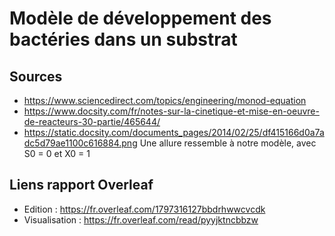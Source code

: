 # Modèle de développement des bactéries dans un substrat

## Sources
- https://www.sciencedirect.com/topics/engineering/monod-equation 
- https://www.docsity.com/fr/notes-sur-la-cinetique-et-mise-en-oeuvre-de-reacteurs-30-partie/465644/
- https://static.docsity.com/documents_pages/2014/02/25/df415166d0a7adc5d79ae1100c616884.png
Une allure ressemble à notre modèle, avec S0 = 0 et X0 = 1

## Liens rapport Overleaf
- Edition : https://fr.overleaf.com/1797316127bbdrhwwcvcdk
- Visualisation : https://fr.overleaf.com/read/pyyjktncbbzw
